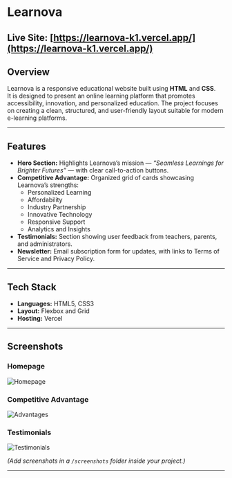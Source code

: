 # Learnova

**Live Site:** [https://learnova-k1.vercel.app/](https://learnova-k1.vercel.app/)  
---

## Overview
Learnova is a responsive educational website built using **HTML** and **CSS**.  
It is designed to present an online learning platform that promotes accessibility, innovation, and personalized education. The project focuses on creating a clean, structured, and user-friendly layout suitable for modern e-learning platforms.

---

## Features
- **Hero Section:** Highlights Learnova’s mission — *“Seamless Learnings for Brighter Futures”* — with clear call-to-action buttons.  
- **Competitive Advantage:** Organized grid of cards showcasing Learnova’s strengths:
  - Personalized Learning  
  - Affordability  
  - Industry Partnership  
  - Innovative Technology  
  - Responsive Support  
  - Analytics and Insights  
- **Testimonials:** Section showing user feedback from teachers, parents, and administrators.  
- **Newsletter:** Email subscription form for updates, with links to Terms of Service and Privacy Policy.

---

## Tech Stack
- **Languages:** HTML5, CSS3  
- **Layout:** Flexbox and Grid  
- **Hosting:** Vercel  

---

## Screenshots
### Homepage  
![Homepage](./screenshots/home.png)

### Competitive Advantage  
![Advantages](./screenshots/advantages.png)

### Testimonials  
![Testimonials](./screenshots/testimonials.png)

*(Add screenshots in a `/screenshots` folder inside your project.)*

---
